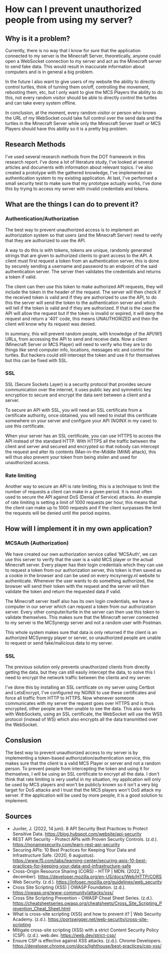 # How can I prevent unauthorized people from using my server?

## Why is it a problem?
Currently, there is no way that I know for sure that the application connected to my server is the Minecraft Server, theoretically, anyone could open a WebSocket connection to my server and act as the Minecraft server to send fake data. This would result in inaccurate information about computers and is in general a big problem. 

In the future I also want to give users of my website the ability to directly control turtles, think of turning them on/off, controlling the movement, rebooting them, etc, but I only want to give the MCS Players the ability to do this, not every random visitor should be able to directly control the turtles and can take every system offline.

In conclusion, at the moment, every random visitor or person who knows the URL of my WebSocket could take full control over the send data and the turtles in the Minecraft Server while only the Minecraft Server itself or MCS Players should have this ability so it is a pretty big problem.

## Research Methods
I've used several research methods from the DOT framework in this research report. I've done a lot of literature study, I've looked at several articles and documents with information about relevant topics. I've also created a prototype with the gathered knowledge, I've implemented an authentication system to my existing application. At last, I've performed a small security test to make sure that my prototype actually works, I've done this by trying to access my server with invalid credentials and tokens.

## What are the things I can do to prevent it?
### Authentication/Authorization
The best way to prevent unauthorized access is to implement an authorization system so that users (and the Minecraft Server) need to verify that they are authorized to use the API.

A way to do this is with tokens, tokens are unique, randomly generated strings that are given to authorized clients to grant access to the API. A client must first request a token from an authentication server, this is done by securely sending a username and password to an endpoint of the said authentication server. The server then validates the credentials and returns a token if valid.

The client can then use this token to make authorized API requests, they will include the token in the header of the request. The server will then check if the received token is valid and if they are authorized to use the API, to do this the server will send the token to the authentication server and which will tell if the token is valid and if they are authorized. If that is the case the API will allow the request but if the token is invalid or expired, it will deny the request and return a '401' code, this means UNAUTHORIZED and then the client will know why its request was denied.

In summary, this will prevent random people, with knowledge of the API/WS URLs, from accessing the API to send and receive data. Now a client (Minecraft Server or MCS Player) will need to verify who they are to do things like send computer info, locations, messages etc and control the turtles. But hackers could still intercept the token and use it for themselves but this can be fixed with SSL.

### SSL
SSL (Secure Sockets Layer) is a security protocol that provides secure communication over the internet, it uses public key and symmetric key encryption to secure and encrypt the data sent between a client and a server.

To secure an API with SSL, you will need an SSL certificate from a certificate authority, once obtained, you will need to install this certificate somewhere on your server and configure your API (NGINX in my case) to use this certificate.

When your server has an SSL certificate, you can use HTTPS to access the API instead of the standard HTTP. With HTTPS all the traffic between the client and server and secured and encrypted so that nobody can intercept the request and alter its contents (Man-in-the-Middle (MitM) attack), this will thus also prevent your token from being stolen and used for unauthorized access.
### Rate limiting
Another way to secure an API is rate limiting, this is a technique to limit the number of requests a client can make in a given period. It is most often used to secure the API against DoS (Denial of Service) attacks. An example of rate limiting is setting a limit of 1000 requests per hour, this means that the client can make up to 1000 requests and if the client surpasses the limit the requests will be denied until the period expires.

## How will I implement it in my own application?
### MCSAuth (Authorization)
We have created our own authorization service called 'MCSAuth', we can use this server to verify that the user is a valid MCS player or the actual Minecraft server. Every player has their login credentials which they can use to request a token from our authorization server, this token is then saved as a cookie in the browser and can be used on every mcsynergy.nl website to authenticate. Whenever the user wants to do something authorized, the browser will send their token with the request and the server will then validate the token and return the requested data if valid.

The Minecraft server itself also has its own login credentials, we have a computer in our server which can request a token from our authorization server. Every other computer/turtle in the server can then use this token to validate themselves. This makes sure that the Minecraft server connected to my server is the MCSynergy server and not a random user with Postman.

This whole system makes sure that data is only returned if the client is an authorized MCSynergy player or server, so unauthorized people are unable to request or send fake/malicious data to my server.
### SSL
The previous solution only prevents unauthorized clients from directly getting the data, but they can still easily intercept the data, to solve this I need to encrypt the network traffic between the clients and my server. 

I've done this by installing an SSL certificate on my server using Certbot and LetsEncrypt, I've configured my NGINX to use these certificates and force all traffic from HTTP to HTTPS. Now whenever someone communicates with my server the request goes over HTTPS and is thus encrypted, other people are then unable to see the data. This also works with WebSockets, using an SSL certificate, the WebSocket will use the WSS protocol (instead of WS) which also encrypts all the data transmitted over the WebSocket.
## Conslusion
The best way to prevent unauthorized access to my server is by implementing a token-based authorization/authentication service, this makes sure that the client is a valid MCS Player or server and not a random person. To prevent people from intercepting the token and using it for themselves, I will be using an SSL certificate to encrypt all the data. I don't think that rate limiting is very useful in my situation, my application will only be used by MCS players and won't be publicly known so it isn't a very big target for DoS attacks and I trust that the MCS players won't DoS attack my server. If the application will be used by more people, it is a good solution to implement.
## Sources
- Juviler, J. (2022, 14 juni). 8 API Security Best Practices to Protect Sensitive Data. https://blog.hubspot.com/website/api-security
- REST API Security - Protect APIs with Proven Security Controls. (z.d.). https://nonamesecurity.com/learn-rest-api-security
- Securing APIs: 10 Best Practices for Keeping Your Data and Infrastructure Safe. (2020, 6 augustus). https://www.f5.com/labs/learning-center/securing-apis-10-best-practices-for-keeping-your-data-and-infrastructure-safe
- Cross-Origin Resource Sharing (CORS) - HTTP | MDN. (2022, 5 december). https://developer.mozilla.org/en-US/docs/Web/HTTP/CORS
- Web Security. (z.d.). https://infosec.mozilla.org/guidelines/web_security
- Cross Site Scripting (XSS) | OWASP Foundation. (z.d.). https://owasp.org/www-community/attacks/xss/
- Cross Site Scripting Prevention - OWASP Cheat Sheet Series. (z.d.). https://cheatsheetseries.owasp.org/cheatsheets/Cross_Site_Scripting_Prevention_Cheat_Sheet.html
- What is cross-site scripting (XSS) and how to prevent it? | Web Security Academy. (z.d.). https://portswigger.net/web-security/cross-site-scripting
- Mitigate cross-site scripting (XSS) with a strict Content Security Policy (CSP). (z.d.). web.dev. https://web.dev/strict-csp/
- Ensure CSP is effective against XSS attacks. (z.d.). Chrome Developers. https://developer.chrome.com/docs/lighthouse/best-practices/csp-xss/
